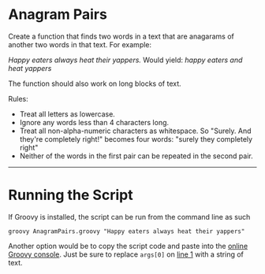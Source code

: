 # Anagram Pairs

Create a function that finds two words in a text that are anagarams of another two words in that text. For example:

*Happy eaters always heat their yappers.*
Would yield: *happy eaters and heat yappers*

The function should also work on long blocks of text.

Rules:
- Treat all letters as lowercase.
- Ignore any words less than 4 characters long.
- Treat all non-alpha-numeric characters as whitespace. So "Surely. And they're completely right!" becomes four words: "surely they completely right"
- Neither of the words in the first pair can be repeated in the second pair.

---
# Running the Script

If Groovy is installed, the script can be run from the command line as such

```groovy AnagramPairs.groovy "Happy eaters always heat their yappers"```

Another option would be to copy the script code and paste into the [online Groovy console](https://groovyconsole.appspot.com/). Just be sure to replace `args[0]` on [line 1](https://github.com/miclowe/flock/blob/04ce6730b19b415907af4f801426929a6c9c7225/src/main/groovy/AnagramPairs.groovy#L1) with a string of text.
